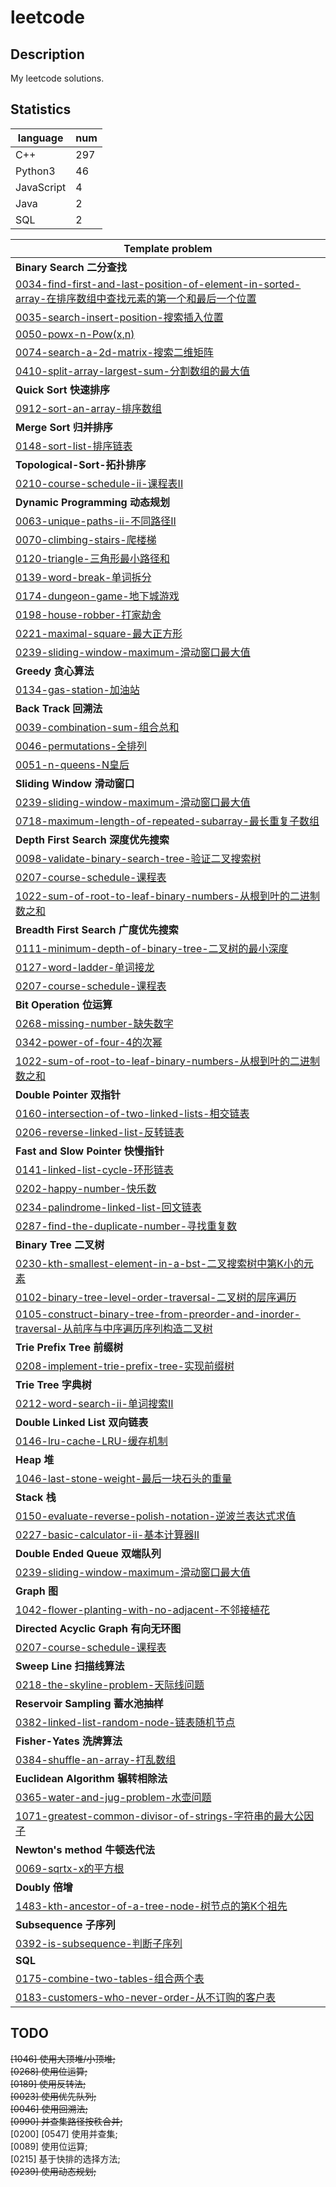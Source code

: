 # leetcode

## Description
My leetcode solutions.  

## Statistics  
|language   |num|  
|-----------|---|
|C++        |297|  
|Python3    |46 |  
|JavaScript |4  |  
|Java       |2  |  
|SQL        |2  |  

|Template problem|  
|----------------|  
|**Binary Search 二分查找**|  
|[0034-find-first-and-last-position-of-element-in-sorted-array-在排序数组中查找元素的第一个和最后一个位置](./0034-find-first-and-last-position-of-element-in-sorted-array-在排序数组中查找元素的第一个和最后一个位置/)|
|[0035-search-insert-position-搜索插入位置](./0035-search-insert-position-搜索插入位置/)|
|[0050-powx-n-Pow(x,n)](./0050-powx-n-Pow(x,n)/)|
|[0074-search-a-2d-matrix-搜索二维矩阵](./0074-search-a-2d-matrix-搜索二维矩阵/)|
|[0410-split-array-largest-sum-分割数组的最大值](./0410-split-array-largest-sum-分割数组的最大值/)|
|**Quick Sort 快速排序**|  
|[0912-sort-an-array-排序数组](./0912-sort-an-array-排序数组/)|
|**Merge Sort 归并排序**|  
|[0148-sort-list-排序链表](./0148-sort-list-排序链表/)|
|**Topological-Sort-拓扑排序**|  
|[0210-course-schedule-ii-课程表II](./0210-course-schedule-ii-课程表II/)|
|**Dynamic Programming 动态规划**|  
|[0063-unique-paths-ii-不同路径II](./0063-unique-paths-ii-不同路径II/)      |
|[0070-climbing-stairs-爬楼梯](./0070-climbing-stairs-爬楼梯/)              |
|[0120-triangle-三角形最小路径和](./0120-triangle-三角形最小路径和/)         |
|[0139-word-break-单词拆分](./0139-word-break-单词拆分/)                    |
|[0174-dungeon-game-地下城游戏](./0174-dungeon-game-地下城游戏/)            |
|[0198-house-robber-打家劫舍](./0198-house-robber-打家劫舍/)                |
|[0221-maximal-square-最大正方形](./0221-maximal-square-最大正方形/)        |
|[0239-sliding-window-maximum-滑动窗口最大值](./0239-sliding-window-maximum-滑动窗口最大值/)|
|**Greedy 贪心算法**|  
|[0134-gas-station-加油站](./0134-gas-station-加油站/)    |
|**Back Track 回溯法**|  
|[0039-combination-sum-组合总和](./0039-combination-sum-组合总和/)  |
|[0046-permutations-全排列](./0046-permutations-全排列/)            |
|[0051-n-queens-N皇后](./0051-n-queens-N皇后/)                      |
|**Sliding Window 滑动窗口**|  
|[0239-sliding-window-maximum-滑动窗口最大值](./0239-sliding-window-maximum-滑动窗口最大值/)|  
|[0718-maximum-length-of-repeated-subarray-最长重复子数组](./0718-maximum-length-of-repeated-subarray-最长重复子数组/)|  
|**Depth First Search 深度优先搜索**|  
|[0098-validate-binary-search-tree-验证二叉搜索树](./0098-validate-binary-search-tree-验证二叉搜索树/)  |
|[0207-course-schedule-课程表](./0207-course-schedule-课程表/)|
|[1022-sum-of-root-to-leaf-binary-numbers-从根到叶的二进制数之和](./1022-sum-of-root-to-leaf-binary-numbers-从根到叶的二进制数之和/) |
|**Breadth First Search 广度优先搜索**|
|[0111-minimum-depth-of-binary-tree-二叉树的最小深度](./0111-minimum-depth-of-binary-tree-二叉树的最小深度/)|
|[0127-word-ladder-单词接龙](./0127-word-ladder-单词接龙/)|  
|[0207-course-schedule-课程表](./0207-course-schedule-课程表/)|
|**Bit Operation 位运算**|  
|[0268-missing-number-缺失数字](./0268-missing-number-缺失数字/)                |
|[0342-power-of-four-4的次幂](./0342-power-of-four-4的次幂/)                    |
|[1022-sum-of-root-to-leaf-binary-numbers-从根到叶的二进制数之和](./1022-sum-of-root-to-leaf-binary-numbers-从根到叶的二进制数之和/)|
|**Double Pointer 双指针**|  
|[0160-intersection-of-two-linked-lists-相交链表](./0160-intersection-of-two-linked-lists-相交链表/)    |
|[0206-reverse-linked-list-反转链表](./0206-reverse-linked-list-反转链表/)                              |
|**Fast and Slow Pointer 快慢指针**|  
|[0141-linked-list-cycle-环形链表](./0141-linked-list-cycle-环形链表/)                      |
|[0202-happy-number-快乐数](./0202-happy-number-快乐数/)                                    |
|[0234-palindrome-linked-list-回文链表](./0234-palindrome-linked-list-回文链表/)            | 
|[0287-find-the-duplicate-number-寻找重复数](./0287-find-the-duplicate-number-寻找重复数/)  |
|**Binary Tree 二叉树**|  
|[0230-kth-smallest-element-in-a-bst-二叉搜索树中第K小的元素](./0230-kth-smallest-element-in-a-bst-二叉搜索树中第K小的元素/)  |
|[0102-binary-tree-level-order-traversal-二叉树的层序遍历](./0102-binary-tree-level-order-traversal-二叉树的层序遍历/)    |
|[0105-construct-binary-tree-from-preorder-and-inorder-traversal-从前序与中序遍历序列构造二叉树](./0105-construct-binary-tree-from-preorder-and-inorder-traversal-从前序与中序遍历序列构造二叉树/)|
|**Trie Prefix Tree 前缀树**|  
|[0208-implement-trie-prefix-tree-实现前缀树](./0208-implement-trie-prefix-tree-实现前缀树/)|  
|**Trie Tree 字典树**|  
|[0212-word-search-ii-单词搜索II](./0212-word-search-ii-单词搜索II/)  
|**Double Linked List 双向链表**|  
|[0146-lru-cache-LRU-缓存机制](./0146-lru-cache-LRU-缓存机制/)|  
|**Heap 堆**|  
|[1046-last-stone-weight-最后一块石头的重量](./1046-last-stone-weight-最后一块石头的重量/)|  
|**Stack 栈**|  
|[0150-evaluate-reverse-polish-notation-逆波兰表达式求值](./0150-evaluate-reverse-polish-notation-逆波兰表达式求值/)     |  
|[0227-basic-calculator-ii-基本计算器II](./0227-basic-calculator-ii-基本计算器II/)                      |  
|**Double Ended Queue 双端队列**|   
|[0239-sliding-window-maximum-滑动窗口最大值](./0239-sliding-window-maximum-滑动窗口最大值/)|  
|**Graph 图**|  
|[1042-flower-planting-with-no-adjacent-不邻接植花](./1042-flower-planting-with-no-adjacent-不邻接植花/)|  
|**Directed Acyclic Graph 有向无环图**|  
|[0207-course-schedule-课程表](./0207-course-schedule-课程表/)|  
|**Sweep Line 扫描线算法**|  
|[0218-the-skyline-problem-天际线问题](./0218-the-skyline-problem-天际线问题/)|  
|**Reservoir Sampling 蓄水池抽样**|  
|[0382-linked-list-random-node-链表随机节点](./0382-linked-list-random-node-链表随机节点/)|  
|**Fisher-Yates 洗牌算法**|  
|[0384-shuffle-an-array-打乱数组](./0384-shuffle-an-array-打乱数组/)|  
|**Euclidean Algorithm 辗转相除法**|  
|[0365-water-and-jug-problem-水壶问题](./0365-water-and-jug-problem-水壶问题/)|
|[1071-greatest-common-divisor-of-strings-字符串的最大公因子](./1071-greatest-common-divisor-of-strings-字符串的最大公因子/)|
|**Newton's method 牛顿迭代法**|  
|[0069-sqrtx-x的平方根](./0069-sqrtx-x的平方根/)
|**Doubly 倍增**|  
|[1483-kth-ancestor-of-a-tree-node-树节点的第K个祖先](./1483-kth-ancestor-of-a-tree-node-树节点的第K个祖先/)
|**Subsequence 子序列**|
|[0392-is-subsequence-判断子序列](./0392-is-subsequence-判断子序列/)|
|**SQL**|  
|[0175-combine-two-tables-组合两个表](./0175-combine-two-tables-组合两个表/)|
|[0183-customers-who-never-order-从不订购的客户表](./0183-customers-who-never-order-从不订购的客户表/)|




## TODO  
~~[1046] 使用大顶堆/小顶堆;~~  
~~[0268] 使用位运算;~~  
~~[0189] 使用反转法;~~  
~~[0023] 使用优先队列;~~  
~~[0046] 使用回溯法;~~  
~~[0990] 并查集路径按秩合并;~~  
[0200] [0547] 使用并查集;   
[0089] 使用位运算;  
[0215] 基于快排的选择方法;   
~~[0239] 使用动态规划;~~  